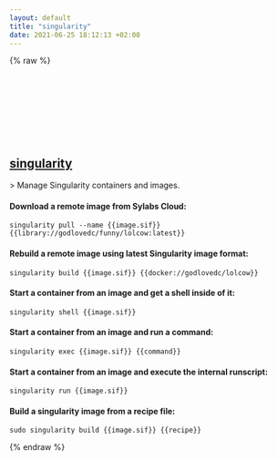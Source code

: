 ```yaml
---
layout: default
title: "singularity"
date: 2021-06-25 18:12:13 +02:00
---
```

{% raw %}
<h2 id="singularity">
  <a href="/en/common/singularity.html">singularity</a> <a href="#singularity"><svg class="icon">
    <use href="/assets/images/unicode_sprite.svg#link" />
  </svg></a>
</h2>
> Manage Singularity containers and images.

#### Download a remote image from Sylabs Cloud:
```shell
singularity pull --name {{image.sif}} {{library://godlovedc/funny/lolcow:latest}}
```
#### Rebuild a remote image using latest Singularity image format:
```shell
singularity build {{image.sif}} {{docker://godlovedc/lolcow}}
```
#### Start a container from an image and get a shell inside of it:
```shell
singularity shell {{image.sif}}
```
#### Start a container from an image and run a command:
```shell
singularity exec {{image.sif}} {{command}}
```
#### Start a container from an image and execute the internal runscript:
```shell
singularity run {{image.sif}}
```
#### Build a singularity image from a recipe file:
```shell
sudo singularity build {{image.sif}} {{recipe}}
```
{% endraw %}